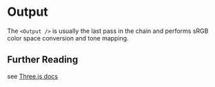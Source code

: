 # Output

The `<Output />` is usually the last pass in the chain and performs sRGB color space conversion and tone mapping.

## Further Reading

see [Three.js docs](https://threejs.org/docs/#manual/en/introduction/How-to-use-post-processing)
